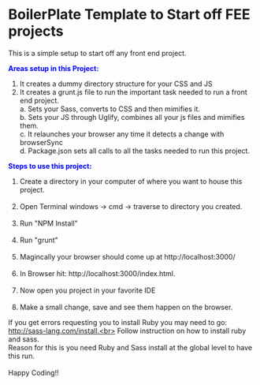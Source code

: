 # BoilerPlate Template to Start off FEE projects
This is a simple setup to start off any front end project. <br>

<strong style="color: blue;">Areas setup in this Project:</strong><br>
  1. It creates a dummy directory structure for your CSS and JS
  2. It creates a grunt.js file to run the important task needed to run a front end project.<br>
      a. Sets your Sass, converts to CSS and then mimifies it.<br>
      b. Sets your JS through Uglify, combines all your js files and mimifies them.<br>
      c. It relaunches your browser any time it detects a change with browserSync<br>
      d. Package.json sets all calls to all the tasks needed to run this project.<br>
      
      
<strong style="color: blue;">Steps to use this project:</strong><br>
1. Create a directory in your computer of where you want to house this project.<br><br>
2. Open Terminal windows -> cmd -> traverse to directory you created.<br><br>
3. Run "NPM Install"<br><br>
4. Run "grunt"<br><br>
5. Magincally your browser should come up at  http://localhost:3000/<br><br>
6. In Browser hit:  http://localhost:3000/index.html.<br><br>
7. Now open you project in your favorite IDE<br><br>
8. Make a small change, save and see them happen on the browser.


If you get errors requesting you to install Ruby you may need to go: http://sass-lang.com/install.<br>
Follow instruction on how to install ruby and sass.<br>
Reason for this is you need Ruby and Sass install at the global level to have this run.<br>
      <br>
 Happy Coding!!

